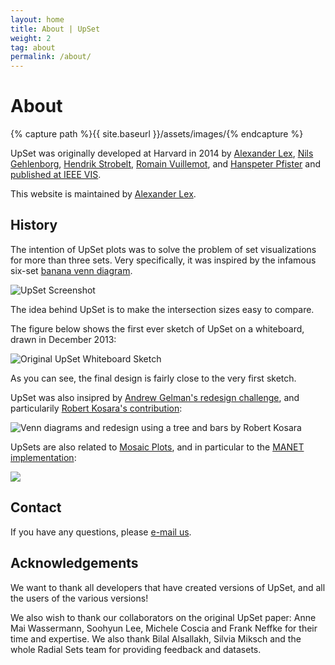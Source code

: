 ```yaml
---
layout: home
title: About | UpSet
weight: 2
tag: about
permalink: /about/
---
```


# About

{% capture path %}{{ site.baseurl }}/assets/images/{% endcapture %}

UpSet was originally developed at Harvard in 2014 by [Alexander Lex](http://alexander-lex.net), [Nils Gehlenborg](http://gehlenborglab.org/), [Hendrik Strobelt](http://hendrik.strobelt.com/), [Romain Vuillemot](https://romain.vuillemot.net/), and [Hanspeter Pfister](https://vcg.seas.harvard.edu/people/hanspeter-pfister) and [published at IEEE VIS]({site.baseurl}}/publications/2014_infovis_UpSet/). 


This website is maintained by [Alexander Lex](http://alexander-lex.net). 

## History

The intention of UpSet plots was to solve the problem of set visualizations for more than three sets. Very specifically, it was inspired by the infamous six-set [banana venn diagram](https://www.nature.com/nature/journal/v488/n7410/full/nature11241.html).

![UpSet Screenshot]({{path}}/banana.png)

The idea behind UpSet is to make the intersection sizes easy to compare. 

The figure below shows the first ever sketch of UpSet on a whiteboard, drawn in December 2013: 

![Original UpSet Whiteboard Sketch]({{path}}/upset_whiteboard.jpg)

As you can see, the final design is fairly close to the very first sketch.

UpSet was also insipred by [Andrew Gelman's redesign challenge](https://statmodeling.stat.columbia.edu/2007/09/25/redoing_venn_di/), and particularily [Robert Kosara's contribution](https://eagereyes.org/criticism/autism-diagnosis-accuracy):

![Venn diagrams and redesign using a tree and bars by Robert Kosara]({{path}}/autism-redesign.png)

UpSets are also related to [Mosaic Plots](https://en.wikipedia.org/wiki/Mosaic_plot), and in particular to the [MANET implementation](http://www.rosuda.org/MANET/):

![]({{path}}/manet_mosaic.png)


## Contact

If you have any questions, please [e-mail us](mailto:alex@sci.utah.edu). 

## Acknowledgements

We want to thank all developers that have created versions of UpSet, and all the users of the various versions!

We also wish to thank our collaborators on the original UpSet paper: Anne Mai Wassermann, Soohyun Lee, Michele Coscia and Frank Neffke for their time and expertise. We also thank Bilal Alsallakh, Silvia Miksch and the whole Radial Sets team for providing feedback and datasets.






